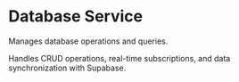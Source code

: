 # Database Service

Manages database operations and queries.

Handles CRUD operations, real-time subscriptions, and data synchronization with Supabase.
